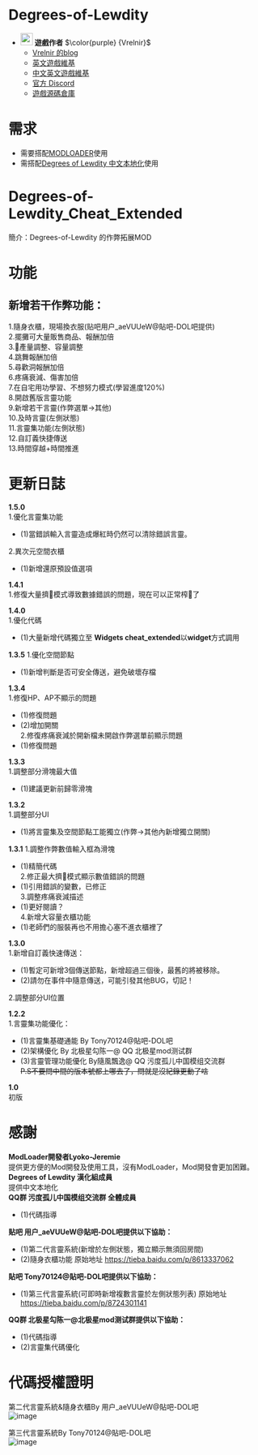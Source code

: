 # Degrees-of-Lewdity
- <img decoding="async" src="https://gitgud.io/uploads/-/system/user/avatar/9096/avatar.png" width="24" alt=""> <b>遊戲作者</b> $\color{purple} {Vrelnir}$
  - [Vrelnir 的blog][blog]
  - [英文遊戲維基][wiki-en]
  - [中文英文遊戲維基][wiki-cn]
  - [官方 Discord][discord]
  - [遊戲源碼倉庫][gitgud]

# 需求  
* 需要搭配[MODLOADER][JML]使用  
* 需搭配[Degrees of Lewdity 中文本地化][DOLCN]使用      

# Degrees-of-Lewdity_Cheat_Extended
簡介：Degrees-of-Lewdity 的作弊拓展MOD  

# 功能
## 新增若干作弊功能：  
1.隨身衣櫃，現場換衣服(贴吧用户_aeVUUeW@貼吧-DOL吧提供)  
2.擺攤可大量販售商品、報酬加倍  
3.🥛產量調整、容量調整  
4.跳舞報酬加倍  
5.尋歡洞報酬加倍  
6.疼痛衰減、傷害加倍    
7.在自宅用功學習、不想努力模式(學習進度120%)  
8.開啟舊版言靈功能  
9.新增若干言靈(作弊選單->其他)  
10.及時言靈(左側狀態)  
11.言靈集功能(左側狀態)  
12.自訂義快捷傳送  
13.時間穿越+時間推進  
 
# 更新日誌
**1.5.0**  
1.優化言靈集功能  
* (1)當錯誤輸入言靈造成爆紅時仍然可以清除錯誤言靈。

2.異次元空間衣櫃  
* (1)新增還原預設值選項  

**1.4.1**  
1.修復大量擠🍼模式導致數據錯誤的問題，現在可以正常榨🍼了  

**1.4.0**  
1.優化代碼  
* (1)大量新增代碼獨立至
**Widgets cheat_extended**以**widget**方式調用  

**1.3.5**
1.優化空間節點  
* (1)新增判斷是否可安全傳送，避免破壞存檔  

**1.3.4**  
1.修復HP、AP不顯示的問題  
* (1)修復問題  
* (2)增加開關  
2.修復疼痛衰減於開新檔未開啟作弊選單前顯示問題  
* (1)修復問題  

**1.3.3**  
1.調整部分滑塊最大值  
* (1)建議更新前歸零滑塊  

**1.3.2**  
1.調整部分UI  
* (1)將言靈集及空間節點工能獨立(作弊->其他內新增獨立開關)  

**1.3.1**
1.調整作弊數值輸入框為滑塊  
* (1)精簡代碼  
2.修正最大擠🥛模式顯示數值錯誤的問題  
* (1)引用錯誤的變數，已修正  
3.調整疼痛衰減描述  
* (1)更好閱讀？  
4.新增大容量衣櫃功能  
* (1)老師們的服裝再也不用擔心塞不進衣櫃裡了  

**1.3.0**  
1.新增自訂義快速傳送：  
* (1)暫定可新增3個傳送節點，新增超過三個後，最舊的將被移除。    
* (2)請勿在事件中隨意傳送，可能引發其他BUG，切記！

2.調整部分UI位置
   
**1.2.2**    
1.言靈集功能優化：  
* (1)言靈集基礎通能 By Tony70124@貼吧-DOL吧
* (2)架構優化 By 北极星勾陈一@ QQ 北极星mod测试群  
* (3)言靈管理功能優化 By隨風飄逸@ QQ 污度孤儿中国模组交流群   
 ~~P.S不要問中間的版本號都上哪去了，問就是沒紀錄更動了啥~~

 **1.0**  
 初版
# 感謝  
**ModLoader開發者Lyoko-Jeremie**  
提供更方便的Mod開發及使用工具，沒有ModLoader，Mod開發會更加困難。  
**Degrees of Lewdity 漢化組成員**  
提供中文本地化  
**QQ群 污度孤儿中国模组交流群 全體成員**  
* (1)代碼指導

**贴吧 用户_aeVUUeW@貼吧-DOL吧提供以下協助：**    
* (1)第二代言靈系統(新增於左側狀態，獨立顯示無須回房間)  
* (2)隨身衣櫃功能
原始地址 https://tieba.baidu.com/p/8613337062

**貼吧 Tony70124@貼吧-DOL吧提供以下協助：**  
* (1)第三代言靈系統(可即時新增複數言靈於左側狀態列表)
原始地址 https://tieba.baidu.com/p/8724301141

**QQ群 北极星勾陈一@北极星mod测试群提供以下協助：**  
* (1)代碼指導  
* (2)言靈集代碼優化  

# 代碼授權證明  
第二代言靈系統&隨身衣櫃By 用户_aeVUUeW@貼吧-DOL吧  
![image](https://github.com/chris81605/Degrees-of-Lewdity_Cheat_Extended/blob/main/%E6%8E%88%E6%AC%8A/%E6%8E%88%E6%AC%8A-2%E4%BB%A3%E8%A8%80%E9%9D%88%2B%E9%9A%A8%E8%BA%AB%E8%A1%A3%E6%AB%83.jpg
)  

第三代言靈系統By Tony70124@貼吧-DOL吧  
![image](https://github.com/chris81605/Degrees-of-Lewdity_Cheat_Extended/blob/main/%E6%8E%88%E6%AC%8A/%E6%8E%88%E6%AC%8A-3%E4%BB%A3%E8%A8%80%E9%9D%88.jpg)  

[blog]: https://vrelnir.blogspot.com/
[wiki-en]: https://degreesoflewdity.miraheze.org/wiki
[wiki-cn]: https://degreesoflewditycn.miraheze.org/wiki
[gitgud]: https://gitgud.io/Vrelnir/degrees-of-lewdity/-/tree/master/
[discord]: https://discord.gg/VznUtEh
[JML]:https://github.com/Lyoko-Jeremie/sugarcube-2-ModLoader  
[DOLCN]:https://github.com/Eltirosto/Degrees-of-Lewdity-Chinese-Localization  
 
 
